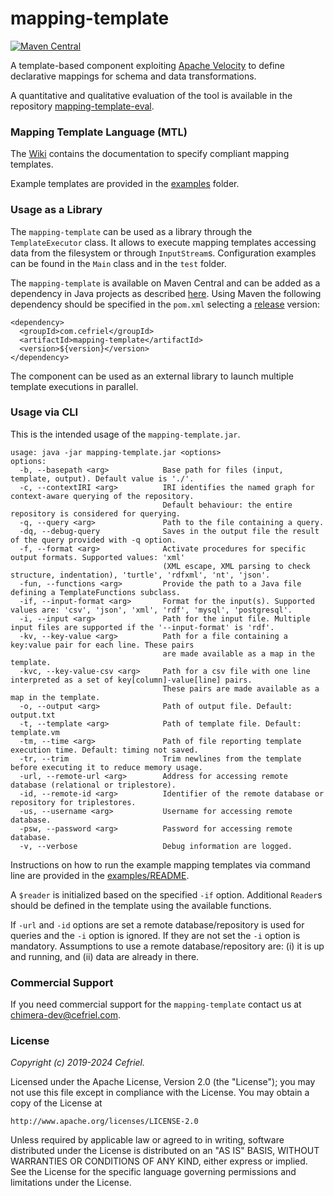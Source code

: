 # mapping-template

[![Maven Central](https://img.shields.io/maven-central/v/com.cefriel/mapping-template.svg?label=Maven%20Central)](https://search.maven.org/artifact/com.cefriel/mapping-template)

A template-based component exploiting [Apache Velocity](https://velocity.apache.org/) to define declarative mappings for schema and data transformations.

A quantitative and qualitative evaluation of the tool is available in the repository [mapping-template-eval](https://github.com/cefriel/mapping-template-eval).

### Mapping Template Language (MTL)

The [Wiki](https://github.com/cefriel/mapping-template/wiki/Mapping-Template-Language-(MTL)) contains the documentation to specify compliant mapping templates.

Example templates are provided in the [examples](https://github.com/cefriel/mapping-template/tree/main/examples) folder.

### Usage as a Library

The  `mapping-template` can be used as a library through the `TemplateExecutor` class. It allows to execute mapping templates accessing data from the filesystem or through `InputStream`s. Configuration examples can be found in the `Main` class and in the `test` folder.

The `mapping-template` is available on Maven Central and can be added as a dependency in Java projects as described [here](https://search.maven.org/artifact/com.cefriel/mapping-template). Using Maven the following dependency should be specified in the `pom.xml` selecting a [release](https://github.com/cefriel/mapping-template/releases) version:
```
<dependency>
  <groupId>com.cefriel</groupId>
  <artifactId>mapping-template</artifactId>
  <version>${version}</version>
</dependency>
```
The component can be used as an external library to launch multiple template executions in parallel.

### Usage via CLI
This is the intended usage of the `mapping-template.jar`.

```
usage: java -jar mapping-template.jar <options>
options:
  -b, --basepath <arg>            Base path for files (input, template, output). Default value is './'.
  -c, --contextIRI <arg>          IRI identifies the named graph for context-aware querying of the repository. 
                                  Default behaviour: the entire repository is considered for querying.
  -q, --query <arg>               Path to the file containing a query.
  -dq, --debug-query              Saves in the output file the result of the query provided with -q option.
  -f, --format <arg>              Activate procedures for specific output formats. Supported values: 'xml' 
                                  (XML escape, XML parsing to check structure, indentation), 'turtle', 'rdfxml', 'nt', 'json'.
  -fun, --functions <arg>         Provide the path to a Java file defining a TemplateFunctions subclass.
  -if, --input-format <arg>       Format for the input(s). Supported values are: 'csv', 'json', 'xml', 'rdf', 'mysql', 'postgresql'.
  -i, --input <arg>               Path for the input file. Multiple input files are supported if the '--input-format' is 'rdf'.
  -kv, --key-value <arg>          Path for a file containing a key:value pair for each line. These pairs
                                  are made available as a map in the template.
  -kvc, --key-value-csv <arg>     Path for a csv file with one line interpreted as a set of key[column]-value[line] pairs. 
                                  These pairs are made available as a map in the template.
  -o, --output <arg>              Path of output file. Default: output.txt
  -t, --template <arg>            Path of template file. Default: template.vm
  -tm, --time <arg>               Path of file reporting template execution time. Default: timing not saved. 
  -tr, --trim                     Trim newlines from the template before executing it to reduce memory usage.
  -url, --remote-url <arg>        Address for accessing remote database (relational or triplestore).
  -id, --remote-id <arg>          Identifier of the remote database or repository for triplestores.
  -us, --username <arg>           Username for accessing remote database.
  -psw, --password <arg>          Password for accessing remote database.
  -v, --verbose                   Debug information are logged.
```
Instructions on how to run the example mapping templates via command line are provided in the [examples/README](https://github.com/cefriel/mapping-template/tree/main/examples/README.md).

A `$reader` is initialized based on the specified `-if` option. Additional `Reader`s should be defined in the template using the available functions.

If `-url` and `-id` options are set a remote database/repository is used for queries and the `-i`  option is ignored. If they are not set the `-i` option is mandatory. Assumptions to use a remote database/repository are: (i) it is up and running, and (ii) data are already in there.

### Commercial Support

If you need commercial support for the `mapping-template` contact us at [chimera-dev@cefriel.com](mailto:chimera-dev@cefriel.com).

### License

_Copyright (c) 2019-2024 Cefriel._

Licensed under the Apache License, Version 2.0 (the "License");
you may not use this file except in compliance with the License.
You may obtain a copy of the License at

    http://www.apache.org/licenses/LICENSE-2.0

Unless required by applicable law or agreed to in writing, software
distributed under the License is distributed on an "AS IS" BASIS,
WITHOUT WARRANTIES OR CONDITIONS OF ANY KIND, either express or implied.
See the License for the specific language governing permissions and
limitations under the License.
